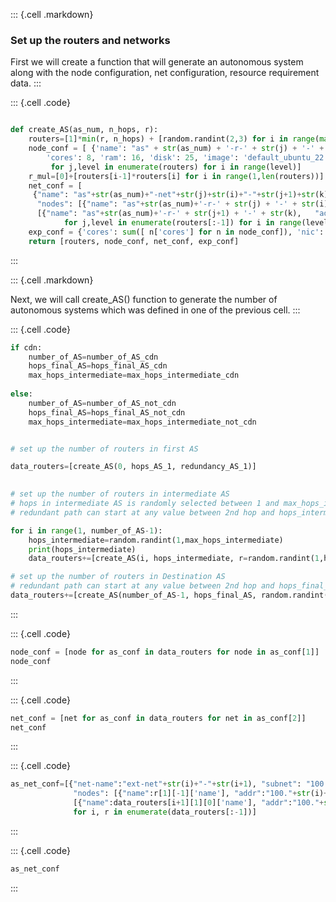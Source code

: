 
::: {.cell .markdown}
### Set up the routers and networks

First we will create a function that will generate an autonomous system along with the node configuration, net configuration, resource requirement data.
:::


::: {.cell .code}
```python

def create_AS(as_num, n_hops, r):
    routers=[1]*min(r, n_hops) + [random.randint(2,3) for i in range(max(0, n_hops - r - 1))] + [1 for i in range(0,1) if n_hops!=r]
    node_conf = [ {'name': "as" + str(as_num) + '-r-' + str(j) + '-' + str(i) ,
        'cores': 8, 'ram': 16, 'disk': 25, 'image': 'default_ubuntu_22', 'packages': ['net-tools']}
         for j,level in enumerate(routers) for i in range(level)]
    r_mul=[0]+[routers[i-1]*routers[i] for i in range(1,len(routers))]
    net_conf = [
     {"name": "as"+str(as_num)+"-net"+str(j)+str(i)+"-"+str(j+1)+str(k), "subnet": "10."+str(as_num)+"."+str(sum(r_mul[:j+1])+(routers[j+1]*i)+k+1)+".0/24", 
      "nodes": [{"name": "as"+str(as_num)+'-r-' + str(j) + '-' + str(i),   "addr": "10."+str(as_num)+"."+str(sum(r_mul[:j+1])+(routers[j+1]*i)+k+1)+"."+str(1)} ]+ 
      [{"name": "as"+str(as_num)+'-r-' + str(j+1) + '-' + str(k),   "addr": "10."+str(as_num)+"."+str(sum(r_mul[:j+1])+(routers[j+1]*i)+k+1)+"."+str(2)}]}
            for j,level in enumerate(routers[:-1]) for i in range(level) for k in range(routers[j+1])]
    exp_conf = {'cores': sum([ n['cores'] for n in node_conf]), 'nic': sum([len(n['nodes'])+2 for n in net_conf]) }
    return [routers, node_conf, net_conf, exp_conf]

```
:::

::: {.cell .markdown}

Next, we will call create_AS() function to generate the number of autonomous systems which was defined in one of the previous cell.
:::

::: {.cell .code}
```python
if cdn:
    number_of_AS=number_of_AS_cdn
    hops_final_AS=hops_final_AS_cdn
    max_hops_intermediate=max_hops_intermediate_cdn
    
else:    
    number_of_AS=number_of_AS_not_cdn
    hops_final_AS=hops_final_AS_not_cdn
    max_hops_intermediate=max_hops_intermediate_not_cdn


# set up the number of routers in first AS

data_routers=[create_AS(0, hops_AS_1, redundancy_AS_1)]

  
# set up the number of routers in intermediate AS
# hops in intermediate AS is randomly selected between 1 and max_hops_intermediate value
# redundant path can start at any value between 2nd hop and hops_intermediate-1 in the intermediate AS

for i in range(1, number_of_AS-1):
    hops_intermediate=random.randint(1,max_hops_intermediate)
    print(hops_intermediate)
    data_routers+=[create_AS(i, hops_intermediate, r=random.randint(1,hops_intermediate))]

# set up the number of routers in Destination AS
# redundant path can start at any value between 2nd hop and hops_final_AS-1 in the destination AS
data_routers+=[create_AS(number_of_AS-1, hops_final_AS, random.randint(1,hops_final_AS))]

```
:::

::: {.cell .code}
```python
node_conf = [node for as_conf in data_routers for node in as_conf[1]]
node_conf
```
:::



::: {.cell .code}
```python
net_conf = [net for as_conf in data_routers for net in as_conf[2]]
net_conf
```
:::


::: {.cell .code}
```python
as_net_conf=[{"net-name":"ext-net"+str(i)+"-"+str(i+1), "subnet": "100."+str(i)+"."+str(i+1)+".0/24",
              "nodes": [{"name":r[1][-1]['name'], "addr":"100."+str(i)+"."+str(i+1)+".1"}]+
              [{"name":data_routers[i+1][1][0]['name'], "addr":"100."+str(i)+"."+str(i+1)+".2"}]}
              for i, r in enumerate(data_routers[:-1])]
```
:::

::: {.cell .code}
```python
as_net_conf
```
:::
